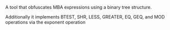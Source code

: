 A tool that obfuscates MBA expressions using a binary tree structure. 

Additionally it implements BTEST, SHR, LESS, GREATER, EQ, GEQ, and MOD operations via the exponent operation
